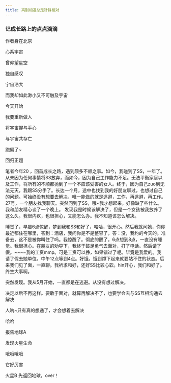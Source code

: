 ```yaml
---
title: 离别相遇总是针锋相对
---
```


### 记成长路上的点点滴滴

作者身在北京

心系宇宙

曾仰望星空

独自感叹

宇宙浩大

而我却如此渺小又不可触及宇宙

今天开始

我要重新做人

将宇宙握与手心

与宇宙共存亡

跑偏了~

回归正题

笔者今年20 ，回首成长之路，遇到颇多不顺之事。如今，我碰到了SS，一年了。从未因为任何事情将SS放弃，而如今，因为自己工作能力不足。无法平衡家庭以及工作，将所有的不顺都抛到了一个不应该受害的女人。终于，因为自己zuo到无法无天，我跟SS分手了。长达一个月，途中也找到我的好朋友聊过，也想过自己的问题。可始终没有想要去解决，唯一能做的就是逃避，工作，再逃避，再工作。27号，一个朋友找我聊天。突然问到了SS，哦~我才想起来。好像缺了些什么。我和朋友精心谈了一个晚上。 发现我是时候该解决了，但是一个女孩被我放养了这么久。我很内疚，也很担心，又能怎么办。我不知道该怎么解决。

睡觉了，早晨6点惊醒，梦到我和SS和好了，哈哈，很开心。然后我就问她，你你最近都住在哪里，答到：酒店，我问你是不是整容了，答：没，我约的今天的。准备去，这不是被你叫住了吗。我惊醒了。彻底的醒了。6点想到8点，一直没有睡觉。我很担心。在朋友的劝导下，我终于鼓足勇气去面对，打了电话。然后请了假。~~~~我的工资mmp。可是工资可以挣，如果错过了呢。毕竟是我爱的。我请了假去她单位。中午12点等到4点。好饿。饿到蹲下起来就要站不住的状态。后来我们见了面，一直聊。我祈求和好，还好SS比较心软。hin开心，我们和好了。终生大事啊。

突然发现。我从5月开始，一直都是在逃避。从没有想过解决。

决定以后不再这样。要敢于面对，就算再解决不了，也要学会去与SS互相沟通去解决

人呐~只有真的想通了，才会想着去解决

哈哈

报告地球A

发现火星生命

哦哦哦哦

它好厉害

火星B 先返回地球，over！
